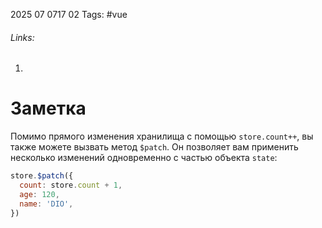 2025 07 0717 02
Tags: #vue 
###### Links: 
1) 
# Заметка
Помимо прямого изменения хранилища с помощью `store.count++`, вы также можете вызвать метод `$patch`. Он позволяет вам применить несколько изменений одновременно с частью объекта `state`:
```js
store.$patch({
  count: store.count + 1,
  age: 120,
  name: 'DIO',
})
```